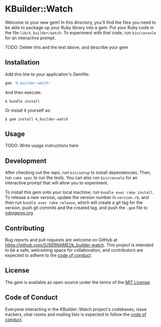 # KBuilder::Watch

Welcome to your new gem! In this directory, you'll find the files you need to be able to package up your Ruby library into a gem. Put your Ruby code in the file `lib/k_builder/watch`. To experiment with that code, run `bin/console` for an interactive prompt.

TODO: Delete this and the text above, and describe your gem

## Installation

Add this line to your application's Gemfile:

```ruby
gem 'k_builder-watch'
```

And then execute:

    $ bundle install

Or install it yourself as:

    $ gem install k_builder-watch

## Usage

TODO: Write usage instructions here

## Development

After checking out the repo, run `bin/setup` to install dependencies. Then, run `rake spec` to run the tests. You can also run `bin/console` for an interactive prompt that will allow you to experiment.

To install this gem onto your local machine, run `bundle exec rake install`. To release a new version, update the version number in `version.rb`, and then run `bundle exec rake release`, which will create a git tag for the version, push git commits and the created tag, and push the `.gem` file to [rubygems.org](https://rubygems.org).

## Contributing

Bug reports and pull requests are welcome on GitHub at https://github.com/[USERNAME]/k_builder-watch. This project is intended to be a safe, welcoming space for collaboration, and contributors are expected to adhere to the [code of conduct](https://github.com/[USERNAME]/k_builder-watch/blob/master/CODE_OF_CONDUCT.md).

## License

The gem is available as open source under the terms of the [MIT License](https://opensource.org/licenses/MIT).

## Code of Conduct

Everyone interacting in the KBuilder::Watch project's codebases, issue trackers, chat rooms and mailing lists is expected to follow the [code of conduct](https://github.com/[USERNAME]/k_builder-watch/blob/master/CODE_OF_CONDUCT.md).
